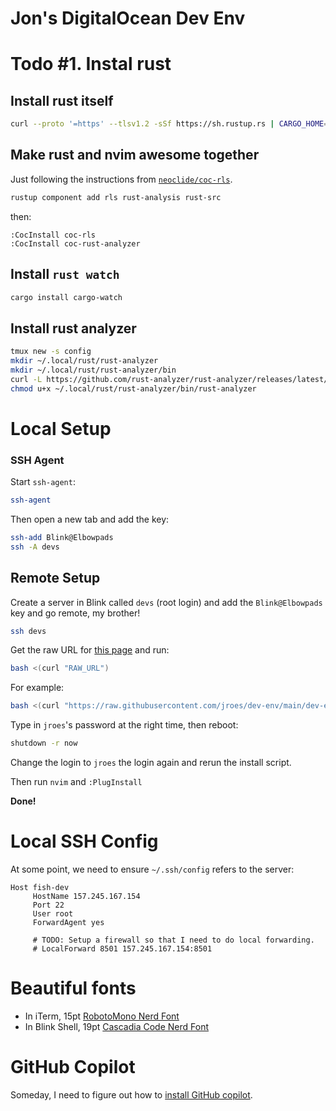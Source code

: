 # Jon's DigitalOcean Dev Env

# Todo #1. Instal rust

## Install rust itself
```sh
curl --proto '=https' --tlsv1.2 -sSf https://sh.rustup.rs | CARGO_HOME=/home/jroes/.local/rust/cargo RUSTUP_HOME=/home/jroes/.local/rust/rustup sh
```


## Make rust and nvim awesome together

Just following the instructions from [`neoclide/coc-rls`](github.com/neoclide/coc-rls).

```sh
rustup component add rls rust-analysis rust-src
```

then:

```
:CocInstall coc-rls
:CocInstall coc-rust-analyzer
```

## Install `rust watch`

```sh
cargo install cargo-watch
```

## Install rust analyzer

```sh
tmux new -s config
mkdir ~/.local/rust/rust-analyzer
mkdir ~/.local/rust/rust-analyzer/bin
curl -L https://github.com/rust-analyzer/rust-analyzer/releases/latest/download/rust-analyzer-x86_64-unknown-linux-gnu.gz | gunzip -c - > ~/.local/rust/rust-analyzer/bin/rust-analyzer
chmod u+x ~/.local/rust/rust-analyzer/bin/rust-analyzer
```

<!--
```sh
npm i -g pyright
```

This needs to happen with the root user:

```sh
sudo ufw allow ssh
sudo ufw enable
```

* Probably don't need the `sudo`s.
* Also, should make sure that this works without interactive prompts.

### 2. Setup main properly.

**This is a guess**, but I think it's something like... actually, I have no idea!

### 3. Build Nvim from scratch, baby!

**I still need to figure out simlinks**

```sh
git clone https://github.com/neovim/neovim.git
cd neovim
make CMAKE_BUILD_TYPE=RelWithDebInfo CMAKE_INSTALL_PREFIX=$HOME/.local/nvim install
mkdir -pv $HOME/.local/bin
ln -svf $HOME/.local/nvim/bin/nvim $HOME/.local/bin/nvim
```

### 4. Still using lazygit? Then I should be installing it!

```st
sudo apt add-repository --yes ppa:lazygit-team/release
sud apt update = importlib.rel
sudo apt install lazygit
```
-->

# Local Setup

### SSH Agent

Start `ssh-agent`:

```sh
ssh-agent
```

Then open a new tab and add the key:

```sh
ssh-add Blink@Elbowpads
ssh -A devs
```

## Remote Setup

Create a server in Blink called `devs` (root login) and
add the `Blink@Elbowpads` key and go remote, my brother!

```sh
ssh devs
```

Get the raw URL for [this page](https://github.com/jroes/dev-env/blob/master/dev-env/install.bash) and run:
```sh
bash <(curl "RAW_URL")
```

For example:
```sh
bash <(curl "https://raw.githubusercontent.com/jroes/dev-env/main/dev-env/install.bash?token=AAMYONPNMWD5T64VOLQH3WTAVFFL6")
```

Type in `jroes`'s password at the right time, then reboot:

```sh
shutdown -r now
```

Change the login to `jroes` the login again and rerun the install script.

Then run `nvim` and `:PlugInstall`

**Done!**

# Local SSH Config

At some point, we need to ensure `~/.ssh/config` refers to the server:

```
Host fish-dev
     HostName 157.245.167.154
     Port 22
     User root
     ForwardAgent yes
     
     # TODO: Setup a firewall so that I need to do local forwarding.
     # LocalForward 8501 157.245.167.154:8501
```

# Beautiful fonts

- In iTerm, 15pt [RobotoMono Nerd Font](https://github.com/ryanoasis/nerd-fonts/tree/master/patched-fonts/RobotoMono/Regular/complete)
- In Blink Shell, 19pt [Cascadia Code Nerd
  Font](https://github.com/BlinkSh/fonts)

# GitHub Copilot

Someday, I need to figure out how to [install GitHub copilot](https://docs.github.com/en/copilot/getting-started-with-github-copilot/getting-started-with-github-copilot-in-neovim).
